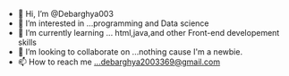 - 👋 Hi, I’m @Debarghya003
- 👀 I’m interested in ...programming and Data science
- 🌱 I’m currently learning ... html,java,and other Front-end developement skills
- 💞️ I’m looking to collaborate on ...nothing cause I'm a newbie.
- 📫 How to reach me ...debarghya2003369@gmail.com

<!---
Debarghya003/Debarghya003 is a ✨ special ✨ repository because its `README.md` (this file) appears on your GitHub profile.
You can click the Preview link to take a look at your changes.
--->
